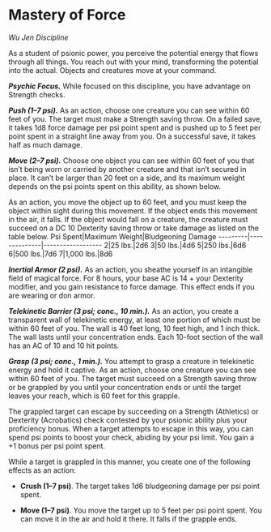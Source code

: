 # Mastery of Force
*Wu Jen Discipline*

As a student of psionic power, you perceive the potential energy that flows through all things. You reach out with your mind, transforming the potential into the actual. Objects and creatures move at your command.

***Psychic Focus.*** While focused on this discipline, you have advantage on Strength checks.

***Push (1–7 psi).*** As an action, choose one creature you can see within 60 feet of you. The target must make a Strength saving throw. On a failed save, it takes 1d8 force damage per psi point spent and is pushed up to 5 feet per point spent in a straight line away from you. On a successful save, it takes half as much damage.

***Move (2–7 psi).*** Choose one object you can see within 60 feet of you that isn’t being worn or carried by another creature and that isn’t secured in place. It can’t be larger than 20 feet on a side, and its maximum weight depends on the psi points spent on this ability, as shown below.

As an action, you move the object up to 60 feet, and you must keep the object within sight during this movement. If the object ends this movement in the air, it falls. If the object would fall on a
creature, the creature must succeed on a DC 10 Dexterity saving throw or take damage as listed on the table below.
Psi Spent|Maximum Weight|Bludgeoning Damage
---------|--------------|------------------
2|25 lbs.|2d6
3|50 lbs.|4d6
5|250 lbs.|6d6
6|500 lbs.|7d6
7|1,000 lbs.|8d6

***Inertial Armor (2 psi).*** As an action, you sheathe yourself in an intangible field of magical force. For 8 hours, your base AC is 14 + your Dexterity modifier, and you gain resistance to force damage. This effect ends if you are wearing or don armor.

***Telekinetic Barrier (3 psi; conc., 10 min.).*** As an action, you create a transparent wall of telekinetic energy, at least one portion of which must be within 60 feet of you. The wall is 40 feet long, 10 feet high, and 1 inch thick. The wall lasts until your concentration ends. Each 10-foot section of the wall has an AC of 10 and 10 hit points.

***Grasp (3 psi; conc., 1 min.).*** You attempt to grasp a creature in telekinetic energy and hold it captive. As an action, choose one creature you can see within 60 feet of you. The target must succeed on a Strength saving throw or be grappled by you until your concentration ends or until the target leaves your reach, which is 60 feet for this grapple.

The grappled target can escape by succeeding on a Strength (Athletics) or Dexterity (Acrobatics) check contested by your psionic ability plus your proficiency bonus. When a target attempts to escape in this way, you can spend psi points to boost your check, abiding by your psi limit. You gain a +1 bonus per psi point spent.

While a target is grappled in this manner, you create one of the following effects as an action:
* **Crush (1–7 psi)**. The target takes 1d6 bludgeoning damage per psi point spent.

* **Move (1–7 psi)**. You move the target up to 5 feet per psi point spent. You can move it in the air and hold it there. It falls if the grapple ends.
